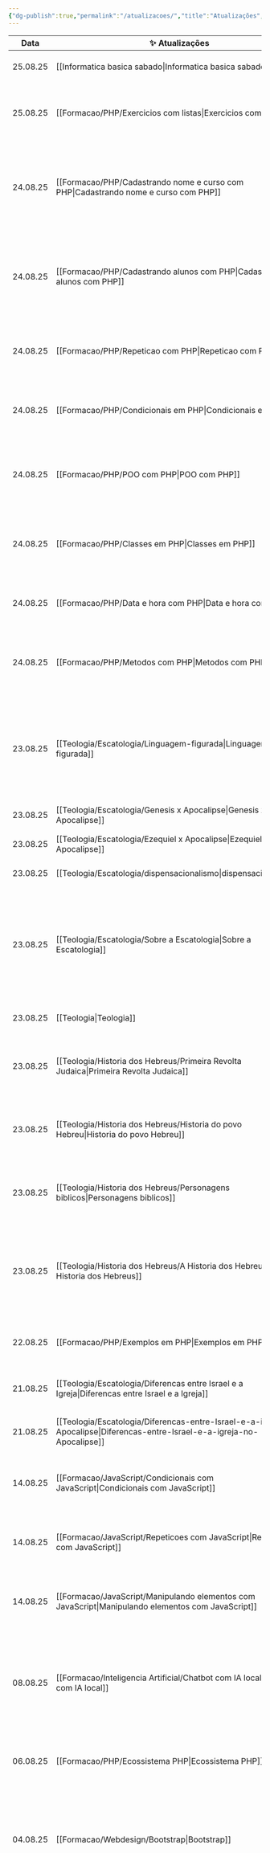```yaml
---
{"dg-publish":true,"permalink":"/atualizacoes/","title":"Atualizações","metatags":{"description":"Atualizações recentes"},"contentClasses":"cards","noteIcon":"default","updated":"2025-08-27T07:44:24.760-03:00"}
---
```



<!-- QueryToSerialize: TABLE WITHOUT ID dateformat(file.mtime, "dd.MM.yy") as "Data", file.link AS "✨ Atualizações", dg-metatags.description AS "📄 Descrição", topics WHERE dg-publish AND class!="mapa" AND file.name != this.file.name SORT file.mtime DESC LIMIT 100 -->
<!-- SerializedQuery: TABLE WITHOUT ID dateformat(file.mtime, "dd.MM.yy") as "Data", file.link AS "✨ Atualizações", dg-metatags.description AS "📄 Descrição", topics WHERE dg-publish AND class!="mapa" AND file.name != this.file.name SORT file.mtime DESC LIMIT 100 -->

| Data     | ✨ Atualizações                                                                                                                             | 📄 Descrição                                                                                                                                                                                                                                             | topics                                                                                                            |
| -------- | ------------------------------------------------------------------------------------------------------------------------------------------ | -------------------------------------------------------------------------------------------------------------------------------------------------------------------------------------------------------------------------------------------------------- | ----------------------------------------------------------------------------------------------------------------- |
| 25.08.25 | [[Informatica basica sabado\|Informatica basica sabado]]                                                                                | Curso Informática básica                                                                                                                                                                                                                                 | \-                                                                                                                |
| 25.08.25 | [[Formacao/PHP/Exercicios com listas\|Exercicios com listas]]                                                                           | exemplos de códigos de desenvolvimento web                                                                                                                                                                                                               | <ul><li>Linguagem de Programação</li><li>Exercícios de programação</li></ul>                                      |
| 24.08.25 | [[Formacao/PHP/Cadastrando nome e curso com PHP\|Cadastrando nome e curso com PHP]]                                                     | exemplos de códigos de desenvolvimento web                                                                                                                                                                                                               | <ul><li>Lógica de programação</li><li>Programação Orientada a Objetos</li><li>Atividades de Programação</li></ul> |
| 24.08.25 | [[Formacao/PHP/Cadastrando alunos com PHP\|Cadastrando alunos com PHP]]                                                                 | exemplos de códigos de desenvolvimento web                                                                                                                                                                                                               | <ul><li>Lógica de programação</li><li>Programação Orientada a Objetos</li><li>Atividades de Programação</li></ul> |
| 24.08.25 | [[Formacao/PHP/Repeticao com PHP\|Repeticao com PHP]]                                                                                   | exemplos de códigos de desenvolvimento web                                                                                                                                                                                                               | <ul><li>Linguagem de Programação</li><li>Estruturas de controle</li></ul>                                         |
| 24.08.25 | [[Formacao/PHP/Condicionais em PHP\|Condicionais em PHP]]                                                                               | exemplos de códigos de desenvolvimento web                                                                                                                                                                                                               | <ul><li>Linguagem de Programação</li><li>Estruturas de controle</li></ul>                                         |
| 24.08.25 | [[Formacao/PHP/POO com PHP\|POO com PHP]]                                                                                               | exemplos de códigos de desenvolvimento web                                                                                                                                                                                                               | <ul><li>Linguagem de Programação</li><li>Programação Orientada a Objetos</li></ul>                                |
| 24.08.25 | [[Formacao/PHP/Classes em PHP\|Classes em PHP]]                                                                                         | exemplos de códigos de desenvolvimento web                                                                                                                                                                                                               | <ul><li>Linguagem de Programação</li><li>Programação Orientada a Objetos</li></ul>                                |
| 24.08.25 | [[Formacao/PHP/Data e hora com PHP\|Data e hora com PHP]]                                                                               | exemplos de códigos de desenvolvimento web                                                                                                                                                                                                               | <ul><li>Linguagem de Programação</li><li>Data e hora</li></ul>                                                    |
| 24.08.25 | [[Formacao/PHP/Metodos com PHP\|Metodos com PHP]]                                                                                       | exemplos de códigos de desenvolvimento web                                                                                                                                                                                                               | <ul><li>Linguagem de Programação</li><li>Programação Orientada a Objetos</li></ul>                                |
| 23.08.25 | [[Teologia/Escatologia/Linguagem-figurada\|Linguagem-figurada]]                                                                         | Através de comparações com elementos do mundo físico e experiências do cotidiano, a Bíblia utiliza o conhecido para explicar o desconhecido                                                                                                              | <ul><li>Linguagem Figurada</li></ul>                                                                              |
| 23.08.25 | [[Teologia/Escatologia/Genesis x Apocalipse\|Genesis x Apocalipse]]                                                                     | Tabela comparativa                                                                                                                                                                                                                                       | <ul><li>Escatologia</li></ul>                                                                                     |
| 23.08.25 | [[Teologia/Escatologia/Ezequiel x Apocalipse\|Ezequiel x Apocalipse]]                                                                   | Tabela comparativa                                                                                                                                                                                                                                       | <ul><li>Escatologia</li></ul>                                                                                     |
| 23.08.25 | [[Teologia/Escatologia/dispensacionalismo\|dispensacionalismo]]                                                                         | Tabela comparativa                                                                                                                                                                                                                                       | <ul><li>Escatologia</li></ul>                                                                                     |
| 23.08.25 | [[Teologia/Escatologia/Sobre a Escatologia\|Sobre a Escatologia]]                                                                       | aborda temas como A segunda vinda de Cristo, o arrebatamento da igreja, a grande tribulação, o milênio, o juízo final, e o destino eterno dos indivíduos.                                                                                                | \-                                                                                                                |
| 23.08.25 | [[Teologia\|Teologia]]                                                                                                                  | Estudos teológicos da Bíblia                                                                                                                                                                                                                             | \-                                                                                                                |
| 23.08.25 | [[Teologia/Historia dos Hebreus/Primeira Revolta Judaica\|Primeira Revolta Judaica]]                                                    | figuras importantes mencionadas nos Evangelhos e Atos dos Apóstolos                                                                                                                                                                                      | <ul><li>História dos Hebreus</li></ul>                                                                            |
| 23.08.25 | [[Teologia/Historia dos Hebreus/Historia do povo Hebreu\|Historia do povo Hebreu]]                                                      | suas origens genealógicas até os grandes eventos que moldaram sua trajetória                                                                                                                                                                             | <ul><li>História dos Hebreus</li></ul>                                                                            |
| 23.08.25 | [[Teologia/Historia dos Hebreus/Personagens biblicos\|Personagens biblicos]]                                                            | figuras importantes mencionadas nos Evangelhos e Atos dos Apóstolos                                                                                                                                                                                      | <ul><li>História do Cristianismo</li></ul>                                                                        |
| 23.08.25 | [[Teologia/Historia dos Hebreus/A Historia dos Hebreus\|A Historia dos Hebreus]]                                                        | As obras de Josefo são consideradas uma das principais fontes de informações sobre os impérios da Antiguidade                                                                                                                                            | <ul><li>História dos Hebreus</li></ul>                                                                            |
| 22.08.25 | [[Formacao/PHP/Exemplos em PHP\|Exemplos em PHP]]                                                                                       | exemplos de códigos de desenvolvimento web                                                                                                                                                                                                               | <ul><li>Linguagem de Programação</li><li>WebSites</li></ul>                                                       |
| 21.08.25 | [[Teologia/Escatologia/Diferencas entre Israel e a Igreja\|Diferencas entre Israel e a Igreja]]                                         | o plano de Deus para Israel e o seu plano para a Igreja.                                                                                                                                                                                                 | \-                                                                                                                |
| 21.08.25 | [[Teologia/Escatologia/Diferencas-entre-Israel-e-a-igreja-no-Apocalipse\|Diferencas-entre-Israel-e-a-igreja-no-Apocalipse]]             | o plano de Deus para Israel e o seu plano para a Igreja.                                                                                                                                                                                                 | \-                                                                                                                |
| 14.08.25 | [[Formacao/JavaScript/Condicionais com JavaScript\|Condicionais com JavaScript]]                                                        | Exemplos de scripts com tomada de decisão                                                                                                                                                                                                                | <ul><li>Lógica de programação</li><li>Linguagem de Programação</li></ul>                                          |
| 14.08.25 | [[Formacao/JavaScript/Repeticoes com JavaScript\|Repeticoes com JavaScript]]                                                            | Exemplos de scripts com loops                                                                                                                                                                                                                            | <ul><li>Lógica de programação</li><li>Linguagem de Programação</li></ul>                                          |
| 14.08.25 | [[Formacao/JavaScript/Manipulando elementos com JavaScript\|Manipulando elementos com JavaScript]]                                      | Exemplos de manipulação de textos e cálculos                                                                                                                                                                                                             | <ul><li>Lógica de programação</li><li>Linguagem de Programação</li></ul>                                          |
| 08.08.25 | [[Formacao/Inteligencia Artificial/Chatbot com IA local\|Chatbot com IA local]]                                                         | Como usar um processo para que o código interaja com o modelo de forma programática para realizar tarefas de geração de texto.                                                                                                                           | \-                                                                                                                |
| 06.08.25 | [[Formacao/PHP/Ecossistema PHP\|Ecossistema PHP]]                                                                                       | é um dos maiores na área de desenvolvimento web                                                                                                                                                                                                          | <ul><li>Linguagem de Programação</li><li>WebSites</li></ul>                                                       |
| 04.08.25 | [[Formacao/Webdesign/Bootstrap\|Bootstrap]]                                                                                             | fornece um conjunto de ferramentas e recursos que permitem criar sites e aplicações responsivos de forma rápida e eficiente.                                                                                                                             | \-                                                                                                                |
| 04.08.25 | [[Tecnico/cursos/Técnico em Desenvolvimento de Sistemas\|Técnico em Desenvolvimento de Sistemas]]                                       | Exerce funções técnicas, como: administração do sistema de banco de dados, desenvolver software, programar rotinas de sistema utilizando linguagens e técnicas de programação, programação de sistemas para desktop e para web, entre outras atividades. | \-                                                                                                                |
| 01.08.25 | [[Teologia/Teologia da Igreja\|Teologia da Igreja]]                                                                                     | Doutrina que estuda a organização da igreja                                                                                                                                                                                                              | Eclesiologia                                                                                                      |
| 01.08.25 | [[Tecnico/Ferramentas/Editores de diagramas\|Editores de diagramas]]                                                                    | criando projetos com modelos UML                                                                                                                                                                                                                         | <ul><li>Projetos de aplicativos</li></ul>                                                                         |
| 29.07.25 | [[Formacao/Logica/logica de programacao\|logica de programacao]]                                                                        | É o conjunto de métodos utilizados para organizar pensamentos, raciocínios e argumentos                                                                                                                                                                  | <ul><li>Lógica de programação</li></ul>                                                                           |
| 28.07.25 | [[Formacao/Webdesign/Formulários\|Formulários]]                                                                                         | possui campos para coletar informações dos usuários                                                                                                                                                                                                      | <ul><li>Webdesign</li><li>HTML5</li></ul>                                                                         |
| 27.07.25 | [[Formacao/Webdesign/CSS/Grid layout\|Grid layout]]                                                                                     | oferece um sistema bidimensional para criação de um layout                                                                                                                                                                                               | <ul><li>Webdesign</li></ul>                                                                                       |
| 27.07.25 | [[Formacao/UX design/Padroes de interface\|Padroes de interface]]                                                                       | \-                                                                                                                                                                                                                                                       | \-                                                                                                                |
| 27.07.25 | [[Teologia/Novo Testamento/Parábolas\|Parábolas]]                                                                                       | diagrama de tipos de parábolas                                                                                                                                                                                                                           | \-                                                                                                                |
| 26.07.25 | [[Formacao/Inteligencia Artificial/code smells\|code smells]]                                                                           | são padrões no código fonte que indicam problemas e melhorias                                                                                                                                                                                            | <ul><li>Editando código</li></ul>                                                                                 |
| 26.07.25 | [[Tecnico/Ferramentas/Vscode/IDE VScode\|IDE VScode]]                                                                                   | ambiente editor que oferece suporte para várias linguagens de programação, configurável com extensões.                                                                                                                                                   | <ul><li>Editando código</li></ul>                                                                                 |
| 26.07.25 | [[Formacao/Webdesign/CSS/Flexbox\|Flexbox]]                                                                                             | permite a criação de layouts flexíveis de forma dinâmica e responsiva                                                                                                                                                                                    | \-                                                                                                                |
| 26.07.25 | [[Tecnico/Ferramentas/Vscode/VScode html com pt-br\|VScode html com pt-br]]                                                             | modificar o atalho no vscode onde cria a estrutura básica do HTML                                                                                                                                                                                        | <ul><li>Editando código</li></ul>                                                                                 |
| 26.07.25 | [[Tecnico/Ferramentas/Vscode/Autocompletar com vscode\|Autocompletar com vscode]]                                                       | pequenos trechos de código pré-definidos que podem ser inseridos rapidamente                                                                                                                                                                             | <ul><li>Editando código</li></ul>                                                                                 |
| 23.07.25 | [[Formacao/Webdesign/CSS/Perfil com HTML e CSS\|Perfil com HTML e CSS]]                                                                 | como personalizar elementos da sua página web                                                                                                                                                                                                            | <ul><li>CSS3</li><li>Webdesign</li></ul>                                                                          |
| 23.07.25 | [[Formacao/Webdesign/CSS/Display com css\|Display com css]]                                                                             | Organiza o layout e determina o comportamento visual de um elemento HTML em relação ao seu conteúdo                                                                                                                                                      | \-                                                                                                                |
| 23.07.25 | [[Formacao/Webdesign/editores HTML online\|editores HTML online]]                                                                       | editores de código online                                                                                                                                                                                                                                | <ul><li>editores</li><li>Webdesigne</li></ul>                                                                     |
| 23.07.25 | [[Formacao/Webdesign/CSS/CSS\|CSS]]                                                                                                     | é um mecanismo utilizado para adicionar estilo a documentos web                                                                                                                                                                                          | <ul><li>Webdesign</li></ul>                                                                                       |
| 23.07.25 | [[Formacao/Webdesign/Estruturando seu HTML\|Estruturando seu HTML]]                                                                     | Como usar as tags div e span para organizar o conteúdo do site                                                                                                                                                                                           | <ul><li>Webdesign</li></ul>                                                                                       |
| 23.07.25 | [[Formacao/Webdesign/Estrutura HTML5\|Estrutura HTML5]]                                                                                 | tags semânticas que ajudam a estruturar o conteúdo de uma página web de forma mais significativa.                                                                                                                                                        | \-                                                                                                                |
| 18.07.25 | [[Formacao/UX design/mockup\|mockup]]                                                                                                   | Representação visual alta do design                                                                                                                                                                                                                      | \-                                                                                                                |
| 17.07.25 | [[Formacao/Webdesign/markdown\|markdown]]                                                                                               | é uma linguagem de marcação leve com sintaxe de formatação de texto simples                                                                                                                                                                              | \-                                                                                                                |
| 17.07.25 | [[Projetos/Projeto Confeitaria/Questionario Briefing Confeitaria\|Questionario Briefing Confeitaria]]                                   | Questionário inicial para criação de Briefing um sistema para uma confeitaria                                                                                                                                                                            | \-                                                                                                                |
| 15.07.25 | [[Formacao/UX design/requisitos\|requisitos]]                                                                                           | entendermos exatamente o que o cliente precisa e deseja para o sistema                                                                                                                                                                                   | \-                                                                                                                |
| 15.07.25 | [[Formacao/UX design/proposta comercial\|proposta comercial]]                                                                           | como elaborar a proposta usando o Canva                                                                                                                                                                                                                  | \-                                                                                                                |
| 11.07.25 | [[Formacao/UX design/Cores no design\|Cores no design]]                                                                                 | características psicológicas associadas a algumas das principais cores                                                                                                                                                                                   | \-                                                                                                                |
| 11.07.25 | [[Formacao/Webdesign/CSS/Estilizando Cores com css\|Estilizando Cores com css]]                                                         | Exemplo de uso de cores com CSS                                                                                                                                                                                                                          | \-                                                                                                                |
| 11.07.25 | [[Formacao/Webdesign/CSS/Editor de cores css\|Editor de cores css]]                                                                     | editor interativo de cores com CSS                                                                                                                                                                                                                       | \-                                                                                                                |
| 09.07.25 | [[Formacao/UX design/wireframe\|wireframe]]                                                                                             | são representações visuais de baixa fidelidade, preocupando apenas em descrever todos os elementos presentes da maneira mais simples                                                                                                                     | \-                                                                                                                |
| 09.07.25 | [[Formacao/UX design/Fundamentos de UX\|Fundamentos de UX]]                                                                             | \-                                                                                                                                                                                                                                                       | \-                                                                                                                |
| 09.07.25 | [[Formacao/UX design/Ferramentas de UX\|Ferramentas de UX]]                                                                             | \-                                                                                                                                                                                                                                                       | \-                                                                                                                |
| 08.07.25 | [[Formacao/UX design/Design System\|Design System]]                                                                                     | conjunto de padrões de componentes de design, elaborados a fim de manter a consistência visual e funcional                                                                                                                                               | \-                                                                                                                |
| 08.07.25 | [[Formacao/UX design/layout\|layout]]                                                                                                   | É um esboço ou rascunho que mostra a estrutura física                                                                                                                                                                                                    | \-                                                                                                                |
| 08.07.25 | [[Formacao/UX design/MoodBoard\|MoodBoard]]                                                                                             | É uma representação visual de elementos e referências que ajudarão a definir a aparência do produto                                                                                                                                                      | \-                                                                                                                |
| 08.07.25 | [[Formacao/UX design/prototipo\|prototipo]]                                                                                             | Representação visual média para alta                                                                                                                                                                                                                     | \-                                                                                                                |
| 08.07.25 | [[Formacao/UX design/Analise do Briefing\|Analise do Briefing]]                                                                         | Questionário para desenvolver o Briefing                                                                                                                                                                                                                 | \-                                                                                                                |
| 08.07.25 | [[Formacao/UX design/Briefing\|Briefing]]                                                                                               | é uma apresentação concisa das informações necessárias para iniciar um projeto com clareza e direção certa.                                                                                                                                              | \-                                                                                                                |
| 04.07.25 | [[Teologia/Doutrina de Deus/Teontologia 1\|Teontologia 1]]                                                                              | O estudo ou ciência de Deus                                                                                                                                                                                                                              | \-                                                                                                                |
| 02.07.25 | [[Formacao/Python/Bibliotecas e frameworks em Python\|Bibliotecas e frameworks em Python]]                                              | Bibliotecas de módulos para desenvolvimento rápido com Python                                                                                                                                                                                            | \-                                                                                                                |
| 02.07.25 | [[Formacao/Python/banco de dados/Consultas SQL\|Consultas SQL]]                                                                         | \-                                                                                                                                                                                                                                                       | \-                                                                                                                |
| 01.07.25 | [[Teologia/Bibliologia/A existência de Deus\|A existência de Deus]]                                                                     | Argumentos para a existência de Deus                                                                                                                                                                                                                     | \-                                                                                                                |
| 30.06.25 | [[Tecnico/Ferramentas/git/Configurando o Git\|Configurando o Git]]                                                                      | principais comandos para controle de versões.                                                                                                                                                                                                            | \-                                                                                                                |
| 28.06.25 | [[Teologia/Bibliologia/Bibliologia I\|Bibliologia I]]                                                                                   | iniciando o estudo da Bíblia                                                                                                                                                                                                                             | \-                                                                                                                |
| 28.06.25 | [[Teologia/Bibliologia/Bibliogia do Velho Testamento\|Bibliogia do Velho Testamento]]                                                   | Estudos dos livros do Velho Testamento                                                                                                                                                                                                                   | \-                                                                                                                |
| 26.06.25 | [[Formacao/Python/Dicionário Python\|Dicionário Python]]                                                                                | dicionário de termos em Python                                                                                                                                                                                                                           | \-                                                                                                                |
| 26.06.25 | [[Formacao/Python/Linguagem Python\|Linguagem Python]]                                                                                  | Linguagem de programação avançada usada em inteligência artificial e automação                                                                                                                                                                           | \-                                                                                                                |
| 26.06.25 | [[Tecnico/Assistente-de-TI/Simulador-de-redes\|Simulador-de-redes]]                                                                     | O Cisco Packet Tracer é um programa educacional gratuito que permite simular uma rede de computadores.                                                                                                                                                   | <ul><li>Redes de computadores</li></ul>                                                                           |
| 26.06.25 | [[Formacao/Inteligencia Artificial/Agente sobre minha empresa\|Agente sobre minha empresa]]                                             | Como construir um modelo de linguagem que possa responder perguntas e fornecer informações baseadas em um conjunto de dados.                                                                                                                             | \-                                                                                                                |
| 26.06.25 | [[Formacao/Python/Python com Colab\|Python com Colab]]                                                                                  | plataforma gratuita baseada em nuvem que permite aos usuários escrever e executar código Python diretamente em um navegador da web                                                                                                                       | \-                                                                                                                |
| 23.06.25 | [[Jocile\|Jocile]]                                                                                                                      | Sobre o autor deste site                                                                                                                                                                                                                                 | \-                                                                                                                |
| 21.06.25 | [[Tecnico/Ferramentas/Sysinternals\|Sysinternals]]                                                                                      | utilitários para ajudar no funcionamento interno do Windows, para procurar e corrigir falhas.                                                                                                                                                            | \-                                                                                                                |
| 20.06.25 | [[Projetos/image_processing_jocile\|image_processing_jocile]]                                                                           | Fazer um pacote usando a estrutura simples de um módulo para testar os conhecimentos adquiridos.                                                                                                                                                         | \-                                                                                                                |
| 20.06.25 | [[Tecnico/Ferramentas/git/Projeto com Git e Github\|Projeto com Git e Github]]                                                          | projetos com controle de versões.                                                                                                                                                                                                                        | \-                                                                                                                |
| 20.06.25 | [[Tecnico/Ferramentas/Google-Colab\|Google-Colab]]                                                                                      | ambiente interativo ideal para aprendizado, experimentação e desenvolvimento de projetos.                                                                                                                                                                | \-                                                                                                                |
| 20.06.25 | [[Tecnico/Ferramentas/git/Git-GitHub\|Git-GitHub]]                                                                                      | conceitos de controle de versões.                                                                                                                                                                                                                        | \-                                                                                                                |
| 20.06.25 | [[Tecnico/Ferramentas/Ferramentas de automacao\|Ferramentas de automacao]]                                                              | são uma grande aliada para os programadores, permitindo automatizar tarefas rotineiras.                                                                                                                                                                  | \-                                                                                                                |
| 20.06.25 | [[Tecnico/Ferramentas/git/Comandos git e GitHub\|Comandos git e GitHub]]                                                                | principais comandos para controle de versões.                                                                                                                                                                                                            | \-                                                                                                                |
| 20.06.25 | [[Tecnico/Ferramentas/Plugins do Obsidian\|Plugins do Obsidian]]                                                                        | Seleção dos principais plugins para o editor Obsidian                                                                                                                                                                                                    | \-                                                                                                                |
| 20.06.25 | [[Tecnico/Ferramentas/Obsidian\|Obsidian]]                                                                                              | Editor Markdown utilizado para este site.                                                                                                                                                                                                                | \-                                                                                                                |
| 27.05.25 | [[Teologia/Cristologia/A divindade de Cristo\|A divindade de Cristo]]                                                                   | No Evangelho segundo João é descrita a divindade de Cristo                                                                                                                                                                                               | \-                                                                                                                |
| 27.05.25 | [[Teologia/Escatologia/A estrela do amanha\|A estrela do amanha]]                                                                       | Nesta visão, Jesus está prometendo à igreja que ela será uma luz para o mundo e guiará os outros em seu caminho.                                                                                                                                         | \-                                                                                                                |
| 27.05.25 | [[Teologia/Traducoes da Biblia\|Traducoes da Biblia]]                                                                                   | Tabelas e ilustrações sobre o histórico de traduções da Bíblia                                                                                                                                                                                           | \-                                                                                                                |
| 17.05.25 | [[Tecnico/Assistente-de-TI/Estacao-de-trabalho\|Estacao-de-trabalho]]                                                                   | trata-se de um conjuntos de equipamentos mecânicos e eletrônicos adequados e capazes de processar dados afim de que estes se tornem informação                                                                                                           | <ul><li>Sistemas Operacionais</li><li>Peças de Hardware</li></ul>                                                 |
| 17.05.25 | [[Tecnico/Assistente-de-TI/Linux\|Linux]]                                                                                               | É um dos sistema operacionais mais populares e é amplamente utilizado pelo segmento de servidores e desenvolvedores de software.                                                                                                                         | <ul><li>Sistemas Operacionais</li></ul>                                                                           |
| 17.05.25 | [[Tecnico/Assistente-de-TI/Projeto-integrador-assistente-de-ti\|Projeto-integrador-assistente-de-ti]]                                   | Projeto voltado a demonstração prática de aprendizado durante o curso.                                                                                                                                                                                   | \-                                                                                                                |
| 11.05.25 | [[Tecnico/Assistente-de-TI/Simulador-de-montagem\|Simulador-de-montagem]]                                                               | Simulando a montagem de computadores                                                                                                                                                                                                                     | <ul><li>Orçamento de compra de equipamentos</li><li>Peças de Hardware</li></ul>                                   |
| 11.05.25 | [[Tecnico/Assistente-de-TI/Prática Orçamento para Compra de Peças do Computador\|Prática Orçamento para Compra de Peças do Computador]] | Prática de orçamento de peças para montagem de computadores                                                                                                                                                                                              | <ul><li>Orçamento de compra de equipamentos</li><li>Peças de Hardware</li></ul>                                   |
| 09.05.25 | [[Tecnico/Assistente-de-TI/Resolucao-de-problemas\|Resolucao-de-problemas]]                                                             | Resolução de problemas de computadores                                                                                                                                                                                                                   | \-                                                                                                                |
| 08.05.25 | [[Tecnico/Assistente-de-TI/Instalando-o-windows\|Instalando-o-windows]]                                                                 | Como instalar o Windows em uma máquina virtual.                                                                                                                                                                                                          | \-                                                                                                                |
| 05.05.25 | [[Teologia/Biblia-app\|Biblia-app]]                                                                                                     | Aplicativo para ler a Bíblia                                                                                                                                                                                                                             | \-                                                                                                                |
| 05.05.25 | [[Tecnico/Assistente-de-TI/Calculadora do Windows\|Calculadora do Windows]]                                                             | saiba que tem alguns recursos incríveis que vão muito além de achar o percentual, somar ou dividir números.                                                                                                                                              | \-                                                                                                                |
| 01.05.25 | [[Teologia/Cristologia/A nao existencia\|A nao existencia]]                                                                             | propõe que Jesus Cristo não foi uma figura histórica real, mas sim uma criação mitológica ou lendária                                                                                                                                                    | <ul><li>Teorias sobre Jesus</li></ul>                                                                             |
<!-- SerializedQuery END -->

[[Principal\|Principal]] #mapa 
